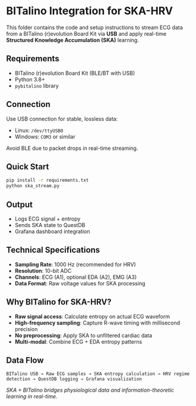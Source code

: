 # BITalino Integration for SKA-HRV

This folder contains the code and setup instructions to stream ECG data from a BITalino (r)evolution Board Kit via **USB** and apply real-time **Structured Knowledge Accumulation (SKA)** learning.



## Requirements

* BITalino (r)evolution Board Kit (BLE/BT with USB)
* Python 3.8+
* `pybitalino` library



## Connection

Use USB connection for stable, lossless data:

* Linux: `/dev/ttyUSB0`
* Windows: `COM3` or similar

Avoid BLE due to packet drops in real-time streaming.



## Quick Start

```bash
pip install -r requirements.txt
python ska_stream.py
```



## Output

* Logs ECG signal + entropy
* Sends SKA state to QuestDB
* Grafana dashboard integration



## Technical Specifications

* **Sampling Rate**: 1000 Hz (recommended for HRV)
* **Resolution**: 10-bit ADC
* **Channels**: ECG (A1), optional EDA (A2), EMG (A3)
* **Data Format**: Raw voltage values for SKA processing



## Why BITalino for SKA-HRV?

* **Raw signal access**: Calculate entropy on actual ECG waveform
* **High-frequency sampling**: Capture R-wave timing with millisecond precision
* **No preprocessing**: Apply SKA to unfiltered cardiac data
* **Multi-modal**: Combine ECG + EDA entropy patterns



## Data Flow

```text
BITalino USB → Raw ECG samples → SKA entropy calculation → HRV regime detection → QuestDB logging → Grafana visualization
```





*SKA + BITalino bridges physiological data and information-theoretic learning in real-time.*
